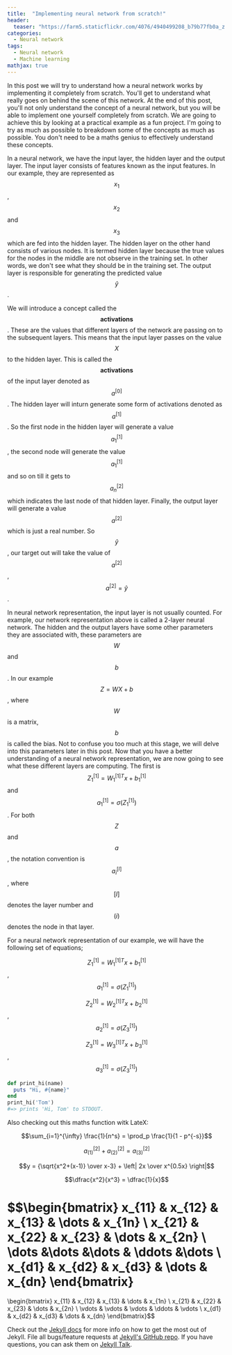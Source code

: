 ```yaml
---
title:  "Implementing neural network from scratch!"
header:
  teaser: "https://farm5.staticflickr.com/4076/4940499208_b79b77fb0a_z.jpg"
categories: 
  - Neural network
tags:
  - Neural network
  - Machine learning
mathjax: true
---
```


In this post we will try to understand how a neural network works by implementing it completely from scratch. You'll get to understand what really goes on behind the scene of this network. At the end of this post, you'll not only understand the concept of a neural network, but you will be able to implement one yourself completely from scratch. We are going to achieve this by looking at a practical example as a fun project.
I'm going to try as much as possible to breakdown some of the concepts as much as possible. You don't need to be a maths genius to effectively understand these concepts. 

In a neural network, we have the input layer, the hidden layer and the output layer. The input layer consists of features known as the input features. In our example, they are represented as $${x_1}$$, $${x_2}$$ and $${x_3}$$ which are fed into the hidden layer. The hidden layer on the other hand consists of various nodes. It is termed hidden layer because the true values for the nodes in the middle are not observe in the training set. In other words, we don't see what they should be in the training set. The output layer is responsible for generating the predicted value $${\hat{y}}$$.

We will introduce a concept called the $$\textbf{activations}$$. These are the values that different layers of the network are passing on to the subsequent layers. This means that the input layer passes on the value $$X$$ to the hidden layer. This is called the $$ \textbf{activations}$$ of the input layer denoted as $$a^{[0]}$$. The hidden layer will inturn generate some form of activations denoted as $${a}^{[1]}$$. So the first node in the hidden layer will generate a value $${a}_{1}^{[1]}$$, the second node will generate the value $${a}_{1}^{[1]}$$ and so on till it gets to $${a}_{n}^{[2]}$$ which indicates the last node of that hidden layer. Finally, the output layer will generate a value $${a}^{[2]}$$ which is just a real number. So $${\hat{y}}$$, our target out will take the value of $${a}^{[2]}$$,  $${a}^{[2]} = {\hat{y}} $$.

In neural network representation, the input layer is not usually counted. For example, our network representation above is called a 2-layer neural network. The hidden and the output layers have some other parameters they are associated with, these parameters  are $$W$$ and $$b$$. In our example $$Z=WX + b$$, where $$W$$ is a matrix, $$b$$ is called the bias. Not to confuse you too much at this stage, we will delve into this parameters later in this post.
Now that you have a better understanding of a neural network representation, we are now going to see what these different layers are computing. The first is $$ Z_1^{[1]} = W_1^{[1]T}{x}+b_1^{[1]} $$ and $$a_1^{[1]} = {\sigma}(Z_1^{[1]})$$. For both $$Z$$ and $$a$$, the notation convention is $$a_i^{[l]}$$, where $$[l]$$ denotes the layer number and $$(i)$$ denotes the node in that layer.

For a neural network representation of our example, we will have the following set of equations;

$$ Z_1^{[1]} = W_1^{[1]T}{x}+b_1^{[1]} $$, $$a_1^{[1]} = {\sigma}(Z_1^{[1]})$$

$$ Z_2^{[1]} = W_2^{[1]T}{x}+b_2^{[1]} $$, $$a_2^{[1]} = {\sigma}(Z_3^{[1]})$$

$$ Z_3^{[1]} = W_3^{[1]T}{x}+b_3^{[1]} $$, $$a_3^{[1]} = {\sigma}(Z_3^{[1]})$$







```ruby
def print_hi(name)
  puts "Hi, #{name}"
end
print_hi('Tom')
#=> prints 'Hi, Tom' to STDOUT.
```

Also checking out this maths function witk LateX:

$$\sum_{i=1}^{\infty} \frac{1}{n^s} 
= \prod_p \frac{1}{1 - p^{-s}}$$

$$a_{(1)}^{[2]} + a_{(2)}^{[2]} = a_{(3)}^{[2]}$$

$$y = {\sqrt{x^2+(x-1)} \over x-3} + \left| 2x \over x^{0.5x} \right|$$

$$\dfrac{x^2}{x^3} = \dfrac{1}{x}$$


$$\begin{bmatrix}
    x_{11}       & x_{12} & x_{13} & \dots & x_{1n} \\
    x_{21}       & x_{22} & x_{23} & \dots & x_{2n} \\
    \dots 	 &\dots	  &\dots   & \ddots &\dots   \\
    x_{d1}       & x_{d2} & x_{d3} & \dots & x_{dn}
\end{bmatrix}
=
\begin{bmatrix}
    x_{11} & x_{12} & x_{13} & \dots  & x_{1n} \\
    x_{21} & x_{22} & x_{23} & \dots  & x_{2n} \\
    \vdots & \vdots & \vdots & \ddots & \vdots \\
    x_{d1} & x_{d2} & x_{d3} & \dots  & x_{dn}
\end{bmatrix}$$



Check out the [Jekyll docs][jekyll-docs] for more info on how to get the most out of Jekyll. File all bugs/feature requests at [Jekyll's GitHub repo][jekyll-gh]. If you have questions, you can ask them on [Jekyll Talk][jekyll-talk].

[jekyll-docs]: http://jekyllrb.com/docs/home
[jekyll-gh]:   https://github.com/jekyll/jekyll
[jekyll-talk]: https://talk.jekyllrb.com/

